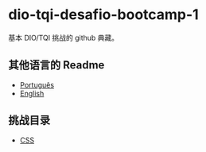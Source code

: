 # dio-tqi-desafio-bootcamp-1
基本 DIO/TQI 挑战的 github 典藏。

## 其他语言的 Readme
* [Português](https://github.com/eduardodsl/dio-tqi-desafio-bootcamp-1/blob/master/README.pt.md)
* [English](https://github.com/eduardodsl/dio-tqi-desafio-bootcamp-1)

## 挑战目录

* [CSS](https://github.com/eduardodsl/dio-tqi-desafio-bootcamp-2-CSS)